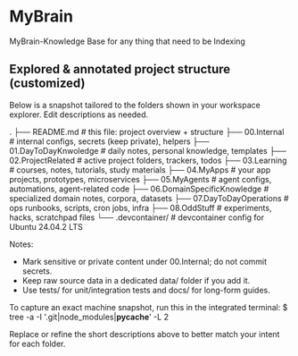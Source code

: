 # MyBrain
MyBrain-Knowledge Base for any thing that need to be Indexing
## Explored & annotated project structure (customized)
Below is a snapshot tailored to the folders shown in your workspace explorer. Edit descriptions as needed.

.
├── README.md                     # this file: project overview + structure
├── 00.Internal                   # internal configs, secrets (keep private), helpers
├── 01.DayToDayKnwoledge          # daily notes, personal knowledge, templates
├── 02.ProjectRelated             # active project folders, trackers, todos
├── 03.Learning                   # courses, notes, tutorials, study materials
├── 04.MyApps                     # your app projects, prototypes, microservices
├── 05.MyAgents                   # agent configs, automations, agent-related code
├── 06.DomainSpecificKnowledge    # specialized domain notes, corpora, datasets
├── 07.DayToDayOperations         # ops runbooks, scripts, cron jobs, infra
├── 08.OddStuff                   # experiments, hacks, scratchpad files
└── .devcontainer/                # devcontainer config for Ubuntu 24.04.2 LTS

Notes:
- Mark sensitive or private content under 00.Internal; do not commit secrets.
- Keep raw source data in a dedicated data/ folder if you add it.
- Use tests/ for unit/integration tests and docs/ for long-form guides.

To capture an exact machine snapshot, run this in the integrated terminal:
$ tree -a -I '.git|node_modules|__pycache__' -L 2

Replace or refine the short descriptions above to better match your intent for each folder.

